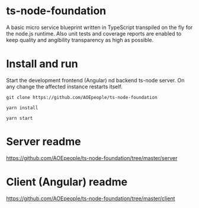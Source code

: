 # ts-node-foundation
A basic micro service blueprint written in TypeScript transpiled on the fly for the node.js runtime. Also unit tests and coverage reports are enabled to keep quality and angibility transparency as high as possible.

# Install and run

Start the development frontend (Angular) nd backend ts-node server.
On any change the affected instance restarts itself.

    
    git clone https://github.com/AOEpeople/ts-node-foundation

    yarn install

    yarn start

# Server readme

https://github.com/AOEpeople/ts-node-foundation/tree/master/server

# Client (Angular) readme
https://github.com/AOEpeople/ts-node-foundation/tree/master/client
